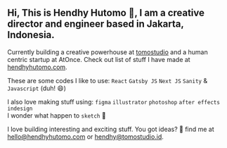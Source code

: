 ## Hi, This is Hendhy Hutomo 👋, I am a creative director and engineer based in Jakarta, Indonesia.

Currently building a creative powerhouse at [tomostudio](https://github.com/tomostudio/) and a human centric startup at AtOnce.
Check out list of stuff I have made at [hendhyhutomo.com](https://hendhyhutomo.com).


These are some codes I like to use:
`React` `Gatsby JS` `Next JS` `Sanity` & `Javascript` (duh! 😄) 

I also love making stuff using:
`figma` `illustrator` `photoshop` `after effects` `indesign`  
I wonder what happen to `sketch` 🤔

I love building interesting and exciting stuff. You got ideas? 💬 find me at [hello@hendhyhutomo.com](hello@hendhyhutomo.com) or [hendhy@tomostudio.id](hendhy@tomostudio.id).

<br/><br/>
---
<br/><br/>

<!-- 
<p align = "left">
  <img src = "https://github-readme-stats.vercel.app/api?username=hendhyhutomo&show_icons=true&theme=bear" width = 400>
  <img src = "https://github-readme-streak-stats.herokuapp.com?user=hendhyhutomo&theme=dark&hide_border=true" width = 400>
</p>
 -->
